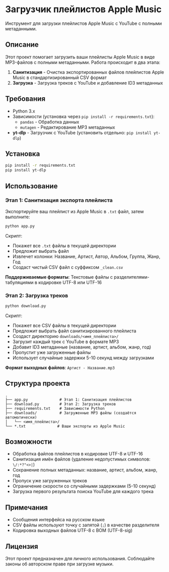 # Загрузчик плейлистов Apple Music

Инструмент для загрузки плейлистов Apple Music с YouTube с полными метаданными.

## Описание

Этот проект помогает загрузить ваши плейлисты Apple Music в виде MP3-файлов с полными метаданными. Работа происходит в два этапа:

1. **Санитизация** - Очистка экспортированных файлов плейлистов Apple Music в стандартизированный CSV формат
2. **Загрузка** - Загрузка треков с YouTube и добавление ID3 метаданных

## Требования

- Python 3.x
- Зависимости (установка через `pip install -r requirements.txt`):
  - `pandas` - Обработка данных
  - `mutagen` - Редактирование MP3 метаданных
- **yt-dlp** - Загрузчик с YouTube (установить отдельно: `pip install yt-dlp`)

## Установка

```bash
pip install -r requirements.txt
pip install yt-dlp
```

## Использование

### Этап 1: Санитизация экспорта плейлиста

Экспортируйте ваш плейлист из Apple Music в `.txt` файл, затем выполните:

```bash
python app.py
```

Скрипт:
- Покажет все `.txt` файлы в текущей директории
- Предложит выбрать файл
- Извлечет колонки: Название, Артист, Автор, Альбом, Группа, Жанр, Год
- Создаст чистый CSV файл с суффиксом `_clean.csv`

**Поддерживаемые форматы**: Текстовые файлы с разделителями-табуляциями в кодировке UTF-8 или UTF-16

### Этап 2: Загрузка треков

```bash
python download.py
```

Скрипт:
- Покажет все CSV файлы в текущей директории
- Предложит выбрать файл санитизированного плейлиста
- Создаст директорию `downloads/<имя_плейлиста>/`
- Загрузит каждый трек с YouTube в формате MP3
- Добавит ID3 метаданные (название, артист, альбом, жанр, год)
- Пропустит уже загруженные файлы
- Использует случайные задержки 5-10 секунд между загрузками

**Формат выходных файлов**: `Артист - Название.mp3`

## Структура проекта

```
.
├── app.py              # Этап 1: Санитизация плейлистов
├── download.py         # Этап 2: Загрузка треков
├── requirements.txt    # Зависимости Python
├── downloads/          # Загруженные MP3 файлы (создаётся автоматически)
│   └── <имя_плейлиста>/
└── *.txt              # Ваши экспорты из Apple Music
```

## Возможности

- Обработка файлов плейлистов в кодировке UTF-8 и UTF-16
- Санитизация имён файлов (удаление недопустимых символов: `\/:*?"<>|`)
- Сохранение полных метаданных: название, артист, альбом, жанр, год
- Пропуск уже загруженных треков
- Ограничение скорости со случайными задержками (5-10 секунд)
- Загрузка первого результата поиска YouTube для каждого трека

## Примечания

- Сообщения интерфейса на русском языке
- CSV файлы используют точку с запятой (`;`) в качестве разделителя
- Кодировка выходных файлов UTF-8 с BOM (UTF-8-sig)

## Лицензия

Этот проект предназначен для личного использования. Соблюдайте законы об авторском праве при загрузке музыки.
